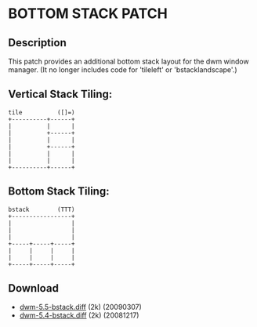 BOTTOM STACK PATCH
==================

Description
-----------
This patch provides an additional bottom stack layout for the dwm window manager. (It no longer includes code for 'tileleft' or 'bstacklandscape'.)

Vertical Stack Tiling:
----------------------
	tile          ([]=)
	+----------+------+
	|          |      |
	|          +------+
	|          |      |
	|          +------+
	|          |      |
	|          |      |
	+----------+------+

Bottom Stack Tiling:
--------------------

	bstack        (TTT)
	+-----------------+
	|                 |
	|                 |
	|                 |
	+-----+-----+-----+
	|     |     |     |
	|     |     |     |
	+-----+-----+-----+

Download
--------
* [dwm-5.5-bstack.diff](http://bsdgroup.org/files/dwm-5.5-bstack.diff) (2k) (20090307)
* [dwm-5.4-bstack.diff](http://bsdgroup.org/files/dwm-5.4-bstack.diff) (2k) (20081217)
